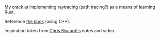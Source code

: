 My crack at implementing raytracing (path tracing?) as a means of learning Rust.

Reference [the book](https://raytracing.github.io/) (using C++).

Inspiration taken from [Chris Biscardi's](https://www.rustadventure.dev/i-spent-one-week-learning-raytracing-should-you) notes and video.
